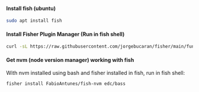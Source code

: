 
#### Install fish (ubuntu)
```bash
sudo apt install fish
```

#### Install Fisher Plugin Manager (Run in fish shell)
```bash
curl -sL https://raw.githubusercontent.com/jorgebucaran/fisher/main/functions/fisher.fish | source && fisher install jorgebucaran/fisher
```

#### Get nvm (node version manager) working with fish
With nvm installed using bash and fisher installed in fish, run in fish shell:
```bash
fisher install FabioAntunes/fish-nvm edc/bass
```

